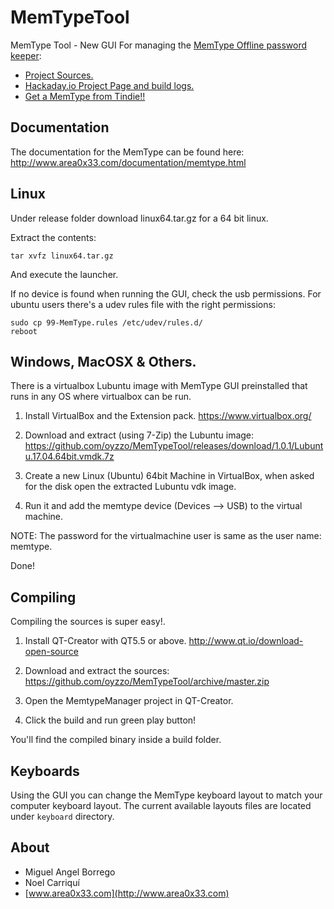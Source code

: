 # MemTypeTool
MemType Tool - New GUI For managing the [MemType Offline password keeper](http://www.area0x33.com/blog/?page_id=329):
 - [Project Sources.](https://github.com/jim17/memtype)
 - [Hackaday.io Project Page and build logs.](https://hackaday.io/project/8342-memtype-open-source-password-keeper)
 - [Get a MemType from Tindie!!](https://www.tindie.com/products/area0x33/memtype-open-source-password-keeper/)


## Documentation
The documentation for the MemType can be found here:
http://www.area0x33.com/documentation/memtype.html


## Linux
Under release folder download linux64.tar.gz for a 64 bit linux.

Extract the contents:

`tar xvfz linux64.tar.gz`

And execute the launcher.

If no device is found when running the GUI, check the usb permissions. 
For ubuntu users there's a udev rules file with the right permissions:

```
sudo cp 99-MemType.rules /etc/udev/rules.d/
reboot
```

## Windows, MacOSX & Others.
There is a virtualbox Lubuntu image with MemType GUI preinstalled that runs in any OS where virtualbox can be run.

1) Install VirtualBox and the Extension pack.
https://www.virtualbox.org/

2) Download and extract (using 7-Zip) the Lubuntu image:
https://github.com/oyzzo/MemTypeTool/releases/download/1.0.1/Lubuntu.17.04.64bit.vmdk.7z

3) Create a new Linux (Ubuntu) 64bit Machine in VirtualBox, when asked for the disk open 
the extracted Lubuntu vdk image.

4) Run it and add the memtype device (Devices --> USB) to the virtual machine.

NOTE: The password for the virtualmachine user is same as the user name: memtype.

Done!

## Compiling
Compiling the sources is super easy!.

1) Install QT-Creator with QT5.5 or above.
http://www.qt.io/download-open-source

2) Download and extract the sources:
https://github.com/oyzzo/MemTypeTool/archive/master.zip

3) Open the MemtypeManager project in QT-Creator.

4) Click the build and run green play button!

You'll find the compiled binary inside a build folder.

## Keyboards
Using the GUI you can change the MemType keyboard layout to match your computer keyboard layout.
The current available layouts files are located under `keyboard` directory.

## About

* Miguel Angel Borrego
* Noel Carriquí
* [www.area0x33.com](http://www.area0x33.com)
